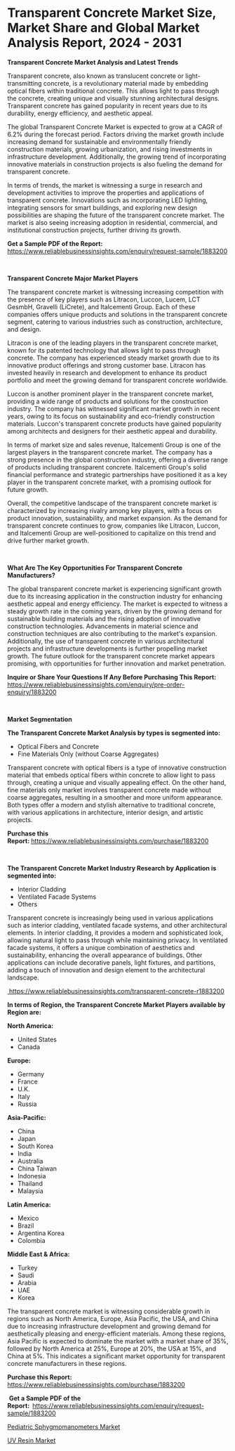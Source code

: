 <p><h1>Transparent Concrete Market Size, Market Share and Global Market Analysis Report, 2024 - 2031</h1></p><p><strong>Transparent Concrete Market Analysis and Latest Trends</strong></p>
<p><p>Transparent concrete, also known as translucent concrete or light-transmitting concrete, is a revolutionary material made by embedding optical fibers within traditional concrete. This allows light to pass through the concrete, creating unique and visually stunning architectural designs. Transparent concrete has gained popularity in recent years due to its durability, energy efficiency, and aesthetic appeal.</p><p>The global Transparent Concrete Market is expected to grow at a CAGR of 6.2% during the forecast period. Factors driving the market growth include increasing demand for sustainable and environmentally friendly construction materials, growing urbanization, and rising investments in infrastructure development. Additionally, the growing trend of incorporating innovative materials in construction projects is also fueling the demand for transparent concrete.</p><p>In terms of trends, the market is witnessing a surge in research and development activities to improve the properties and applications of transparent concrete. Innovations such as incorporating LED lighting, integrating sensors for smart buildings, and exploring new design possibilities are shaping the future of the transparent concrete market. The market is also seeing increasing adoption in residential, commercial, and institutional construction projects, further driving its growth.</p></p>
<p><strong>Get a Sample PDF of the Report:&nbsp;</strong> <a href="https://www.reliablebusinessinsights.com/enquiry/request-sample/1883200">https://www.reliablebusinessinsights.com/enquiry/request-sample/1883200</a></p>
<p>&nbsp;</p>
<p><strong>Transparent Concrete Major Market Players</strong></p>
<p><p>The transparent concrete market is witnessing increasing competition with the presence of key players such as Litracon, Luccon, Lucem, LCT GesmbH, Gravelli (LiCrete), and Italcementi Group. Each of these companies offers unique products and solutions in the transparent concrete segment, catering to various industries such as construction, architecture, and design.</p><p>Litracon is one of the leading players in the transparent concrete market, known for its patented technology that allows light to pass through concrete. The company has experienced steady market growth due to its innovative product offerings and strong customer base. Litracon has invested heavily in research and development to enhance its product portfolio and meet the growing demand for transparent concrete worldwide.</p><p>Luccon is another prominent player in the transparent concrete market, providing a wide range of products and solutions for the construction industry. The company has witnessed significant market growth in recent years, owing to its focus on sustainability and eco-friendly construction materials. Luccon's transparent concrete products have gained popularity among architects and designers for their aesthetic appeal and durability.</p><p>In terms of market size and sales revenue, Italcementi Group is one of the largest players in the transparent concrete market. The company has a strong presence in the global construction industry, offering a diverse range of products including transparent concrete. Italcementi Group's solid financial performance and strategic partnerships have positioned it as a key player in the transparent concrete market, with a promising outlook for future growth.</p><p>Overall, the competitive landscape of the transparent concrete market is characterized by increasing rivalry among key players, with a focus on product innovation, sustainability, and market expansion. As the demand for transparent concrete continues to grow, companies like Litracon, Luccon, and Italcementi Group are well-positioned to capitalize on this trend and drive further market growth.</p></p>
<p>&nbsp;</p>
<p><strong>What Are The Key Opportunities For Transparent Concrete Manufacturers?</strong></p>
<p><p>The global transparent concrete market is experiencing significant growth due to its increasing application in the construction industry for enhancing aesthetic appeal and energy efficiency. The market is expected to witness a steady growth rate in the coming years, driven by the growing demand for sustainable building materials and the rising adoption of innovative construction technologies. Advancements in material science and construction techniques are also contributing to the market's expansion. Additionally, the use of transparent concrete in various architectural projects and infrastructure developments is further propelling market growth. The future outlook for the transparent concrete market appears promising, with opportunities for further innovation and market penetration.</p></p>
<p><strong>Inquire or Share Your Questions If Any Before Purchasing This Report:</strong> <a href="https://www.reliablebusinessinsights.com/enquiry/pre-order-enquiry/1883200">https://www.reliablebusinessinsights.com/enquiry/pre-order-enquiry/1883200</a></p>
<p>&nbsp;</p>
<p><strong>Market Segmentation</strong></p>
<p><strong>The Transparent Concrete Market Analysis by types is segmented into:</strong></p>
<p><ul><li>Optical Fibers and Concrete</li><li>Fine Materials Only (without Coarse Aggregates)</li></ul></p>
<p><p>Transparent concrete with optical fibers is a type of innovative construction material that embeds optical fibers within concrete to allow light to pass through, creating a unique and visually appealing effect. On the other hand, fine materials only market involves transparent concrete made without coarse aggregates, resulting in a smoother and more uniform appearance. Both types offer a modern and stylish alternative to traditional concrete, with various applications in architecture, interior design, and artistic projects.</p></p>
<p><strong>Purchase this Report:&nbsp;</strong><a href="https://www.reliablebusinessinsights.com/purchase/1883200">https://www.reliablebusinessinsights.com/purchase/1883200</a></p>
<p>&nbsp;</p>
<p><strong>The Transparent Concrete Market Industry Research by Application is segmented into:</strong></p>
<p><ul><li>Interior Cladding</li><li>Ventilated Facade Systems</li><li>Others</li></ul></p>
<p><p>Transparent concrete is increasingly being used in various applications such as interior cladding, ventilated facade systems, and other architectural elements. In interior cladding, it provides a modern and sophisticated look, allowing natural light to pass through while maintaining privacy. In ventilated facade systems, it offers a unique combination of aesthetics and sustainability, enhancing the overall appearance of buildings. Other applications can include decorative panels, light fixtures, and partitions, adding a touch of innovation and design element to the architectural landscape.</p></p>
<p><a href="https://www.reliablebusinessinsights.com/transparent-concrete-r1883200">&nbsp;https://www.reliablebusinessinsights.com/transparent-concrete-r1883200</a></p>
<p><strong>In terms of Region, the Transparent Concrete Market Players available by Region are:</strong></p>
<p>
    <p> <strong> North America: </strong>
        <ul>
            <li>United States</li>
            <li>Canada</li>
        </ul>
        </p> 
    <p> <strong> Europe: </strong>
        <ul>
            <li>Germany</li>
            <li>France</li>
            <li>U.K.</li>
            <li>Italy</li>
            <li>Russia</li>
        </ul>
        </p> 
    <p> <strong> Asia-Pacific: </strong>
        <ul>
            <li>China</li>
            <li>Japan</li>
            <li>South Korea</li>
            <li>India</li>
            <li>Australia</li>
            <li>China Taiwan</li>
            <li>Indonesia</li>
            <li>Thailand</li>
            <li>Malaysia</li>
        </ul>
        </p> 
    <p> <strong> Latin America: </strong>
        <ul>
            <li>Mexico</li>
            <li>Brazil</li>
            <li>Argentina Korea</li>
            <li>Colombia</li>
        </ul>
        </p> 
    <p> <strong> Middle East & Africa: </strong>
        <ul>
            <li>Turkey</li>
            <li>Saudi</li>
            <li>Arabia</li>
            <li>UAE</li>
            <li>Korea</li>
        </ul>
    </p>
    </p>
<p><p>The transparent concrete market is witnessing considerable growth in regions such as North America, Europe, Asia Pacific, the USA, and China due to increasing infrastructure development and growing demand for aesthetically pleasing and energy-efficient materials. Among these regions, Asia Pacific is expected to dominate the market with a market share of 35%, followed by North America at 25%, Europe at 20%, the USA at 15%, and China at 5%. This indicates a significant market opportunity for transparent concrete manufacturers in these regions.</p></p>
<p><strong>Purchase this Report: </strong><a href="https://www.reliablebusinessinsights.com/purchase/1883200">https://www.reliablebusinessinsights.com/purchase/1883200</a></p>
<p>&nbsp;<strong>Get a Sample PDF of the Report:&nbsp;&nbsp;</strong><a href="https://www.reliablebusinessinsights.com/enquiry/request-sample/1883200">https://www.reliablebusinessinsights.com/enquiry/request-sample/1883200</a></p>
<p><strong></strong></p>
<p><p><a href="https://github.com/khlifeservices/Market-Research-Report-List-1/blob/main/pediatric-sphygmomanometers-market.md">Pediatric Sphygmomanometers Market</a></p><p><a href="https://view.publitas.com/reportprime-1/uv-resin-market-outlook-and-forecast-from-2024-to-2031/">UV Resin Market</a></p></p>